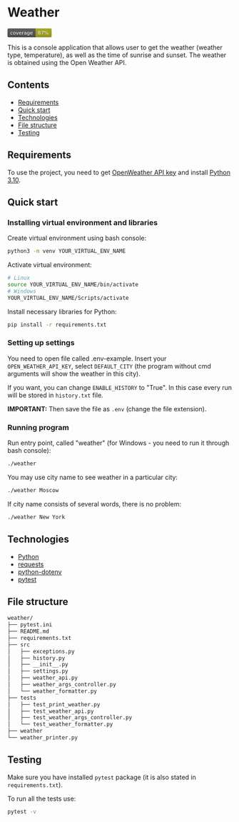 # Weather

<?xml version="1.0" encoding="UTF-8"?>
<svg xmlns="http://www.w3.org/2000/svg" width="99" height="20">
    <linearGradient id="b" x2="0" y2="100%">
        <stop offset="0" stop-color="#bbb" stop-opacity=".1"/>
        <stop offset="1" stop-opacity=".1"/>
    </linearGradient>
    <mask id="a">
        <rect width="99" height="20" rx="3" fill="#fff"/>
    </mask>
    <g mask="url(#a)">
        <path fill="#555" d="M0 0h63v20H0z"/>
        <path fill="#a4a61d" d="M63 0h36v20H63z"/>
        <path fill="url(#b)" d="M0 0h99v20H0z"/>
    </g>
    <g fill="#fff" text-anchor="middle" font-family="DejaVu Sans,Verdana,Geneva,sans-serif" font-size="11">
        <text x="31.5" y="15" fill="#010101" fill-opacity=".3">coverage</text>
        <text x="31.5" y="14">coverage</text>
        <text x="80" y="15" fill="#010101" fill-opacity=".3">87%</text>
        <text x="80" y="14">87%</text>
    </g>
</svg>

This is a console application that allows user to get the weather (weather type, temperature),
as well as the time of sunrise and sunset. The weather is obtained using the Open Weather API.


## Contents

- [Requirements](#requirements)
- [Quick start](#quick-start)
- [Technologies](#technologies)
- [File structure](#file-structure)
- [Testing](#testing)


## Requirements

To use the project, you need to get [OpenWeather API key](https://openweathermap.org/appid#signup)
and install [Python 3.10](https://www.python.org/downloads/release/python-3100/).


## Quick start

### Installing virtual environment and libraries

Create virtual environment using bash console:
```bash
python3 -m venv YOUR_VIRTUAL_ENV_NAME
```

Activate virtual environment:
```bash
# Linux
source YOUR_VIRTUAL_ENV_NAME/bin/activate
# Windows
YOUR_VIRTUAL_ENV_NAME/Scripts/activate
```

Install necessary libraries for Python:
```bash
pip install -r requirements.txt
```

### Setting up settings

You need to open file called .env-example. Insert your `OPEN_WEATHER_API_KEY`, 
select `DEFAULT_CITY` (the program without cmd arguments will show the weather in this city).

If you want, you can change `ENABLE_HISTORY` to "True". In this case every run will be stored in `history.txt` file.  

**IMPORTANT:**
Then save the file as `.env` (change the file extension).

### Running program

Run entry point, called "weather" (for Windows - you need to run it through bash console):
```bash
./weather
```

You may use city name to see weather in a particular city:
```bash
./weather Moscow
```

If city name consists of several words, there is no problem:
```bash
./weather New York
```


## Technologies

- [Python](https://www.python.org/)
- [requests](https://github.com/psf/requests/)
- [python-dotenv](https://github.com/theskumar/python-dotenv)
- [pytest](https://github.com/pytest-dev/pytest/)


## File structure


```bash
weather/
├── pytest.ini
├── README.md
├── requirements.txt
├── src
│   ├── exceptions.py
│   ├── history.py
│   ├── __init__.py
│   ├── settings.py
│   ├── weather_api.py
│   ├── weather_args_controller.py
│   └── weather_formatter.py
├── tests
│   ├── test_print_weather.py
│   ├── test_weather_api.py
│   ├── test_weather_args_controller.py
│   └── test_weather_formatter.py
├── weather
└── weather_printer.py
```


## Testing

Make sure you have installed `pytest` package (it is also stated in `requirements.txt`).

To run all the tests use:
```bash
pytest -v
```